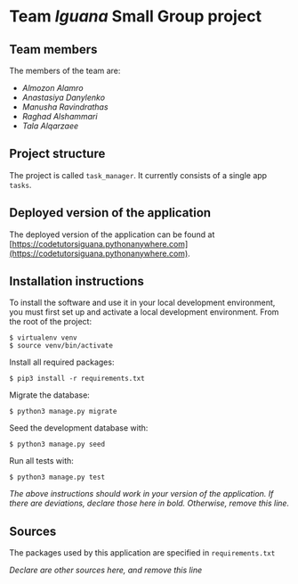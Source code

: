 # Team *Iguana* Small Group project

## Team members
The members of the team are:
- *Almozon Alamro*
- *Anastasiya Danylenko*
- *Manusha Ravindrathas*
- *Raghad Alshammari*
- *Tala Alqarzaee*

## Project structure
The project is called `task_manager`.  It currently consists of a single app `tasks`.

## Deployed version of the application
The deployed version of the application can be found at [https://codetutorsiguana.pythonanywhere.com](https://codetutorsiguana.pythonanywhere.com).

## Installation instructions
To install the software and use it in your local development environment, you must first set up and activate a local development environment.  From the root of the project:

```
$ virtualenv venv
$ source venv/bin/activate
```

Install all required packages:

```
$ pip3 install -r requirements.txt
```

Migrate the database:

```
$ python3 manage.py migrate
```

Seed the development database with:

```
$ python3 manage.py seed
```

Run all tests with:
```
$ python3 manage.py test
```

*The above instructions should work in your version of the application.  If there are deviations, declare those here in bold.  Otherwise, remove this line.*

## Sources
The packages used by this application are specified in `requirements.txt`

*Declare are other sources here, and remove this line*
